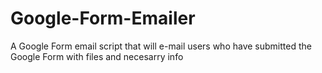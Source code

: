 # Google-Form-Emailer
A Google Form email script that will e-mail users who have submitted the Google Form with files and necesarry info
